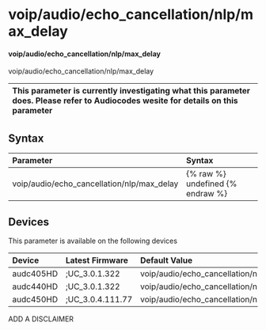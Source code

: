 ﻿---
description: voip/audio/echo_cancellation/nlp/max_delay
search: false
---

# voip/audio/echo_cancellation/nlp/max_delay

#### voip/audio/echo_cancellation/nlp/max_delay

voip/audio/echo_cancellation/nlp/max_delay


| This parameter is currently investigating what this parameter does. Please refer to Audiocodes wesite for details on this parameter | 
| :--- |

## Syntax
| Parameter | Syntax |
| :--- | :--- |
|voip/audio/echo_cancellation/nlp/max_delay | {% raw %} undefined {% endraw %}|

## Devices
This parameter is available on the following devices

| Device | Latest Firmware | Default Value |
|:---|:---|:---|
| audc405HD | ;UC_3.0.1.322 | voip/audio/echo_cancellation/nlp/max_delay=2 
| audc440HD | ;UC_3.0.1.322 | voip/audio/echo_cancellation/nlp/max_delay=2 
| audc450HD | ;UC_3.0.4.111.77 | voip/audio/echo_cancellation/nlp/max_delay=2 

ADD A DISCLAIMER
